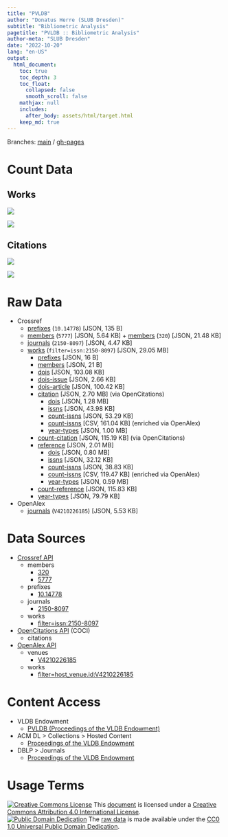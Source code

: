 ```yaml
---
title: "PVLDB"
author: "Donatus Herre (SLUB Dresden)"
subtitle: "Bibliometric Analysis"
pagetitle: "PVLDB :: Bibliometric Analysis"
author-meta: "SLUB Dresden"
date: "2022-10-20"
lang: "en-US"
output:
  html_document:
    toc: true
    toc_depth: 3
    toc_float:
      collapsed: false
      smooth_scroll: false
    mathjax: null
    includes:
      after_body: assets/html/target.html
    keep_md: true
---
```






Branches: [main](https://github.com/slub/pvldb/tree/main) / [gh-pages](https://github.com/slub/pvldb/tree/gh-pages)

# Count Data





## Works



![](/home/runner/work/pvldb/pvldb/public/index_files/figure-html/crossref-works-count-plot-1.png)<!-- -->



![](/home/runner/work/pvldb/pvldb/public/index_files/figure-html/openalex-works-count-plot-1.png)<!-- -->

## Citations



![](/home/runner/work/pvldb/pvldb/public/index_files/figure-html/openalex-citations-count-plot-1.png)<!-- -->



![](/home/runner/work/pvldb/pvldb/public/index_files/figure-html/jcr-citations-count-plot-1.png)<!-- -->

# Raw Data

- Crossref
  - [prefixes](./data/crossref_prefixes_10-14778.json) (`10.14778`) [JSON, 135 B]
  - [members](./data/crossref_members_5777.json) (`5777`) [JSON, 5.64 KB] + [members](./data/crossref_members_320.json) (`320`) [JSON, 21.48 KB]
  - [journals](./data/crossref_journals_2150-8097.json) (`2150-8097`) [JSON, 4.47 KB]
  - [works](./data/crossref_works_filter-issn-2150-8097_works.json) (`filter=issn:2150-8097`) [JSON, 29.05 MB]
    - [prefixes](./data/crossref_works_filter-issn-2150-8097_prefixes.json) [JSON, 16 B]
    - [members](./data/crossref_works_filter-issn-2150-8097_members.json) [JSON, 21 B]
    - [dois](./data/crossref_works_filter-issn-2150-8097_dois.json) [JSON, 103.08 KB]
    - [dois-issue](./data/crossref_works_filter-issn-2150-8097_dois-issue.json) [JSON, 2.66 KB]
    - [dois-article](./data/crossref_works_filter-issn-2150-8097_dois-article.json) [JSON, 100.42 KB]
    - [citation](./data/crossref_works_filter-issn-2150-8097_citation.json) [JSON, 2.70 MB] (via OpenCitations)
      - [dois](./data/crossref_works_filter-issn-2150-8097_dois-citation.json) [JSON, 1.28 MB]
      - [issns](./data/crossref_works_filter-issn-2150-8097_issns-citation.json) [JSON, 43.98 KB]
      - [count-issns](./data/crossref_works_filter-issn-2150-8097_count-issns-citation.json) [JSON, 53.29 KB]
      - [count-issns](./data/crossref_works_filter-issn-2150-8097_count-issns-citation.csv) [CSV, 161.04 KB] (enriched via OpenAlex)
      - [year-types](./data/crossref_works_filter-issn-2150-8097_year-types-citation.json) [JSON, 1.00 MB]
    - [count-citation](./data/crossref_works_filter-issn-2150-8097_count-citation.json) [JSON, 115.19 KB] (via OpenCitations)
    - [reference](./data/crossref_works_filter-issn-2150-8097_reference.json) [JSON, 2.01 MB]
      - [dois](./data/crossref_works_filter-issn-2150-8097_dois-reference.json) [JSON, 0.80 MB]
      - [issns](./data/crossref_works_filter-issn-2150-8097_issns-reference.json) [JSON, 32.12 KB]
      - [count-issns](./data/crossref_works_filter-issn-2150-8097_count-issns-reference.json) [JSON, 38.83 KB]
      - [count-issns](./data/crossref_works_filter-issn-2150-8097_count-issns-reference.csv) [CSV, 119.47 KB] (enriched via OpenAlex)
      - [year-types](./data/crossref_works_filter-issn-2150-8097_year-types-reference.json) [JSON, 0.59 MB]
    - [count-reference](./data/crossref_works_filter-issn-2150-8097_count-reference.json) [JSON, 115.83 KB]
    - [year-types](./data/crossref_works_filter-issn-2150-8097_year-types.json) [JSON, 79.79 KB]
- OpenAlex
  - [journals](./data/openalex_journals_V4210226185.json) (`V4210226185`) [JSON, 5.53 KB]

# Data Sources

- [Crossref API](https://api.crossref.org)
  - members
    - [320](https://api.crossref.org/members/320?mailto=bibliometrie@slub-dresden.de)
    - [5777](https://api.crossref.org/members/5777?mailto=bibliometrie@slub-dresden.de)
  - prefixes
    - [10.14778](https://api.crossref.org/prefixes/10.14778?mailto=bibliometrie@slub-dresden.de)
  - journals
    - [2150-8097](https://api.crossref.org/journals/2150-8097?mailto=bibliometrie@slub-dresden.de)
  - works
    - [filter=issn:2150-8097](https://api.crossref.org/works?filter=issn:2150-8097&mailto=bibliometrie@slub-dresden.de)
- [OpenCitations API](https://opencitations.net/index/coci/api/v1) (COCI)
  - citations
- [OpenAlex API](https://docs.openalex.org/api)
  - venues
    - [V4210226185](https://api.openalex.org/journals/V4210226185?mailto=bibliometrie@slub-dresden.de)
  - works
    - [filter=host_venue.id:V4210226185](https://api.openalex.org/works?filter=host_venue.id:V4210226185&mailto=bibliometrie@slub-dresden.de)

# Content Access

- VLDB Endowment
  - [PVLDB (Proceedings of the VLDB Endowment)](https://vldb.org/pvldb/)
- ACM DL > Collections > Hosted Content
    - [Proceedings of the VLDB Endowment](https://dl.acm.org/journal/pvldb)
- DBLP > Journals
    - [Proceedings of the VLDB Endowment](https://dblp.org/db/journals/pvldb/)

# Usage Terms

[![Creative Commons License](https://mirrors.creativecommons.org/presskit/buttons/80x15/svg/by.svg)](http://creativecommons.org/licenses/by/4.0/) This [document](#) is licensed under a [Creative Commons Attribution 4.0 International License](./LICENSE.txt).  
[![Public Domain Dedication](https://mirrors.creativecommons.org/presskit/buttons/80x15/svg/cc-zero.svg)](https://creativecommons.org/publicdomain/zero/1.0/) The [raw data](#raw-data) is made available under the [CC0 1.0 Universal Public Domain Dedication](./data/LICENSE.txt).
